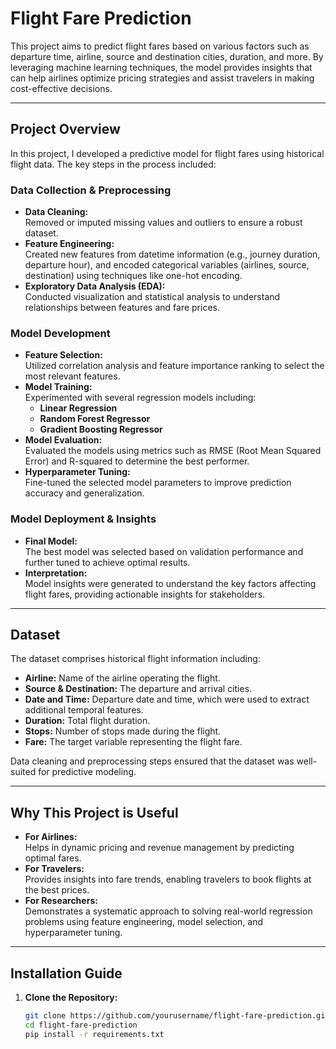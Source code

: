 # Flight Fare Prediction

This project aims to predict flight fares based on various factors such as departure time, airline, source and destination cities, duration, and more. 
By leveraging machine learning techniques, the model provides insights that can help airlines optimize pricing strategies and assist travelers in making cost-effective decisions.

---

## Project Overview

In this project, I developed a predictive model for flight fares using historical flight data. The key steps in the process included:

### Data Collection & Preprocessing
- **Data Cleaning:**  
  Removed or imputed missing values and outliers to ensure a robust dataset.
- **Feature Engineering:**  
  Created new features from datetime information (e.g., journey duration, departure hour), and encoded categorical variables (airlines, source, destination) using techniques like one-hot encoding.
- **Exploratory Data Analysis (EDA):**  
  Conducted visualization and statistical analysis to understand relationships between features and fare prices.

### Model Development
- **Feature Selection:**  
  Utilized correlation analysis and feature importance ranking to select the most relevant features.
- **Model Training:**  
  Experimented with several regression models including:
  - **Linear Regression**
  - **Random Forest Regressor**
  - **Gradient Boosting Regressor**
- **Model Evaluation:**  
  Evaluated the models using metrics such as RMSE (Root Mean Squared Error) and R-squared to determine the best performer.
- **Hyperparameter Tuning:**  
  Fine-tuned the selected model parameters to improve prediction accuracy and generalization.

### Model Deployment & Insights
- **Final Model:**  
  The best model was selected based on validation performance and further tuned to achieve optimal results.
- **Interpretation:**  
  Model insights were generated to understand the key factors affecting flight fares, providing actionable insights for stakeholders.

---

## Dataset

The dataset comprises historical flight information including:
- **Airline:** Name of the airline operating the flight.
- **Source & Destination:** The departure and arrival cities.
- **Date and Time:** Departure date and time, which were used to extract additional temporal features.
- **Duration:** Total flight duration.
- **Stops:** Number of stops made during the flight.
- **Fare:** The target variable representing the flight fare.

Data cleaning and preprocessing steps ensured that the dataset was well-suited for predictive modeling.

---

## Why This Project is Useful

- **For Airlines:**  
  Helps in dynamic pricing and revenue management by predicting optimal fares.
- **For Travelers:**  
  Provides insights into fare trends, enabling travelers to book flights at the best prices.
- **For Researchers:**  
  Demonstrates a systematic approach to solving real-world regression problems using feature engineering, model selection, and hyperparameter tuning.

---

## Installation Guide

1. **Clone the Repository:**
   ```bash
   git clone https://github.com/yourusername/flight-fare-prediction.git
   cd flight-fare-prediction
   pip install -r requirements.txt

